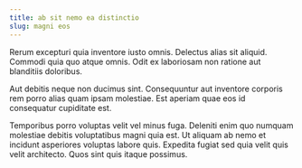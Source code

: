 ```yaml
---
title: ab sit nemo ea distinctio
slug: magni eos
---
```


Rerum excepturi quia inventore iusto omnis. Delectus alias sit aliquid. Commodi quia quo atque omnis. Odit ex laboriosam non ratione aut blanditiis doloribus.

Aut debitis neque non ducimus sint. Consequuntur aut inventore corporis rem porro alias quam ipsam molestiae. Est aperiam quae eos id consequatur cupiditate est.

Temporibus porro voluptas velit vel minus fuga. Deleniti enim quo numquam molestiae debitis voluptatibus magni quia est. Ut aliquam ab nemo et incidunt asperiores voluptas labore quis. Expedita fugiat sed quia velit quis velit architecto. Quos sint quis itaque possimus.
